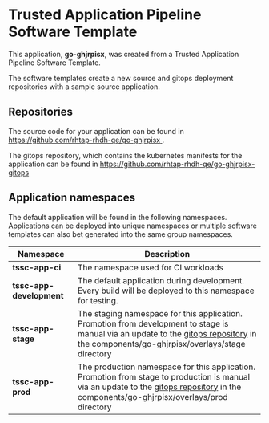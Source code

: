 # Trusted Application Pipeline Software Template

This application, **go-ghjrpisx**, was created from a Trusted Application Pipeline Software Template.

The software templates create a new source and gitops deployment repositories with a sample source application. 

## Repositories

The source code for your application can be found in [https://github.com/rhtap-rhdh-qe/go-ghjrpisx ](https://github.com/rhtap-rhdh-qe/go-ghjrpisx ).
 
The gitops repository, which contains the kubernetes manifests for the application can be found in 
[https://github.com/rhtap-rhdh-qe/go-ghjrpisx-gitops ](https://github.com/rhtap-rhdh-qe/go-ghjrpisx-gitops ) 

## Application namespaces 

The default application will be found in the following namespaces. Applications can be deployed into unique namespaces or multiple software templates can also bet generated into the same group namespaces.  

|  Namespace   |  Description   |  
| -------- | -------- |
| **tssc-app-ci** | The namespace used for CI workloads |
| **tssc-app-development** | The default application during development. Every build will be deployed to this namespace for testing. |
| **tssc-app-stage** | The staging namespace for this application. Promotion from development to stage is manual via an update to the [gitops repository](https://github.com/rhtap-rhdh-qe/go-ghjrpisx-gitops ) in the components/go-ghjrpisx/overlays/stage directory |
| **tssc-app-prod** | The production namespace for this application. Promotion from stage to production is manual via an update to the [gitops repository](https://github.com/rhtap-rhdh-qe/go-ghjrpisx-gitops ) in the components/go-ghjrpisx/overlays/prod directory |